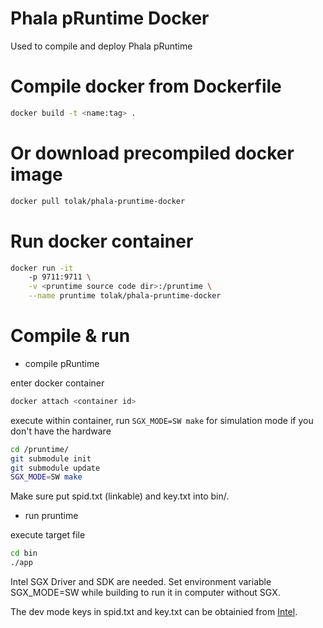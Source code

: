 # Phala pRuntime Docker

Used to compile and deploy Phala pRuntime

# Compile docker from Dockerfile

```sh
docker build -t <name:tag> .
```

# Or download precompiled docker image

```sh
docker pull tolak/phala-pruntime-docker
```

# Run docker container

```sh
docker run -it 
    -p 9711:9711 \
    -v <pruntime source code dir>:/pruntime \
    --name pruntime tolak/phala-pruntime-docker
```

# Compile & run

 - compile pRuntime

enter docker container

```sh
docker attach <container id>
```

execute within container,  run ```SGX_MODE=SW make``` for simulation mode if you don't have the hardware

```sh
cd /pruntime/
git submodule init
git submodule update
SGX_MODE=SW make
```

Make sure put spid.txt (linkable) and key.txt into bin/.

 - run pruntime

execute target file

```sh
cd bin
./app
```
Intel SGX Driver and SDK are needed. Set environment variable SGX_MODE=SW while building to run it in computer without SGX.

The dev mode keys in spid.txt and key.txt can be obtainied from [Intel](https://software.intel.com/en-us/sgx/attestation-services).

